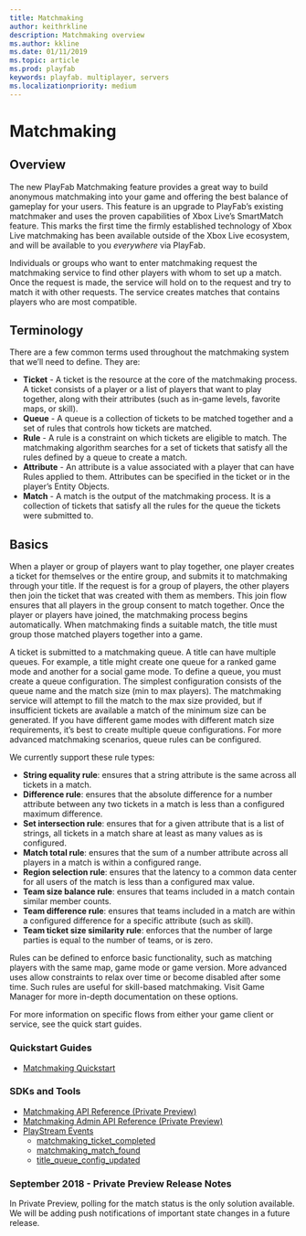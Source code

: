 ```yaml
---
title: Matchmaking
author: keithrkline
description: Matchmaking overview
ms.author: kkline
ms.date: 01/11/2019
ms.topic: article
ms.prod: playfab
keywords: playfab. multiplayer, servers
ms.localizationpriority: medium
---
```


# Matchmaking

## Overview

The new PlayFab Matchmaking feature provides a great way to build anonymous matchmaking into your game and offering the best balance of gameplay for your users. This feature is an upgrade to PlayFab’s existing matchmaker and uses the proven capabilities of Xbox Live’s SmartMatch feature. This marks the first time the firmly established technology of Xbox Live matchmaking has been available outside of the Xbox Live ecosystem, and will be available to you *everywhere* via PlayFab.

Individuals or groups who want to enter matchmaking request the matchmaking service to find other players with whom to set up a match. Once the request is made, the service will hold on to the request and try to match it with other requests. The service creates matches that contains players who are most compatible. 

## Terminology

There are a few common terms used throughout the matchmaking system that we’ll need to define. They are:

+ **Ticket** - A ticket is the resource at the core of the matchmaking process. A ticket consists of a player or a list of players that want to play together, along with their attributes (such as in-game levels, favorite maps, or skill).
+ **Queue** - A queue is a collection of tickets to be matched together and a set of rules that controls how tickets are matched.
+ **Rule** - A rule is a constraint on which tickets are eligible to match. The matchmaking algorithm searches for a set of tickets that satisfy all the rules defined by a queue to create a match.
+ **Attribute** - An attribute is a value associated with a player that can have Rules applied to them. Attributes can be specified in the ticket or in the player’s Entity Objects.
+ **Match** - A match is the output of the matchmaking process. It is a collection of tickets that satisfy all the rules for the queue the tickets were submitted to.

## Basics

When a player or group of players want to play together, one player creates a ticket for themselves or the entire group, and submits it to matchmaking through your title. If the request is for a group of players, the other players then join the ticket that was created with them as members. This join flow ensures that all players in the group consent to match together. Once the player or players have joined, the matchmaking process begins automatically. When matchmaking finds a suitable match, the title must group those matched players together into a game.

A ticket is submitted to a matchmaking queue. A title can have multiple queues. For example, a title might create one queue for a ranked game mode and another for a social game mode. To define a queue, you must create a queue configuration. The simplest configuration consists of the queue name and the match size (min to max players). The matchmaking service will attempt to fill the match to the max size provided, but if insufficient tickets are available a match of the minimum size can be generated. If you have different game modes with different match size requirements, it’s best to create multiple queue configurations. For more advanced matchmaking scenarios, queue rules can be configured.

We currently support these rule types:

+ **String equality rule**: ensures that a string attribute is the same across all tickets in a match.
+ **Difference rule**: ensures that the absolute difference for a number attribute between any two tickets in a match is less than a configured maximum difference.
+ **Set intersection rule**: ensures that for a given attribute that is a list of strings, all tickets in a match share at least as many values as is configured.
+ **Match total rule**: ensures that the sum of a number attribute across all players in a match is within a configured range.
+ **Region selection rule**: ensures that the latency to a common data center for all users of the match is less than a configured max value.
+ **Team size balance rule**: ensures that teams included in a match contain similar member counts.
+ **Team difference rule**: ensures that teams included in a match are within a configured difference for a specific attribute (such as skill).
+ **Team ticket size similarity rule**: enforces that the number of large parties is equal to the number of teams, or is zero.

Rules can be defined to enforce basic functionality, such as matching players with the same map, game mode or game version. More advanced uses allow constraints to relax over time or become disabled after some time. Such rules are useful for skill-based matchmaking. Visit Game Manager for more in-depth documentation on these options.

For more information on specific flows from either your game client or service, see the quick start guides.  

### Quickstart Guides

+ [Matchmaking Quickstart](quickstart-unity.md)

### SDKs and Tools

+ [Matchmaking API Reference (Private Preview)](xref:titleid.playfabapi.com.multiplayer.matchmaking)
+ [Matchmaking Admin API Reference (Private Preview)](xref:titleid.playfabapi.com.multiplayer.matchmakingadmin)
+ [PlayStream Events](../../../api-references/events/index.md)
  + [matchmaking_ticket_completed](../../../api-references/events/matchmaking-ticket-completed.md)
  + [matchmaking_match_found](../../../api-references/events/matchmaking-match-found.md)
  + [title_queue_config_updated](../../../api-references/events/title-queue-config-updated.md)

### September 2018 - Private Preview Release Notes

In Private Preview, polling for the match status is the only solution available. We will be adding push notifications of important state changes in a future release.
